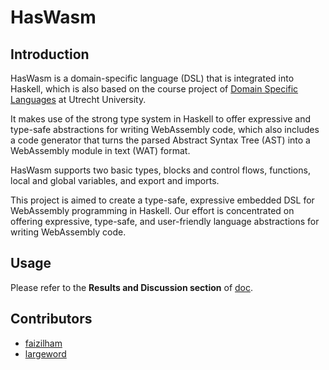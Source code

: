# HasWasm


## Introduction
HasWasm is a domain-specific language (DSL) that is integrated into Haskell, which is also based on the course project of [Domain Specific Languages](https://www.cs.uu.nl/docs/vakken/dsl/index.html) at Utrecht University. 

It makes use of the strong type system in Haskell to offer expressive and type-safe abstractions for writing WebAssembly code, which also includes a code generator that turns the parsed Abstract Syntax Tree (AST) into a WebAssembly module in text (WAT) format. 

HasWasm supports two basic types, blocks and control flows, functions, local and global variables, and export and imports.

This project is aimed to create a type-safe, expressive embedded DSL for WebAssembly programming in Haskell. Our effort is concentrated on offering expressive, type-safe, and user-friendly language abstractions for writing WebAssembly code.


## Usage
Please refer to the **Results and Discussion section** of [doc](./DSL_Assignment2_Report.pdf).


## Contributors
- [faizilham](https://github.com/faizilham)
- [largeword](https://github.com/largeword)
